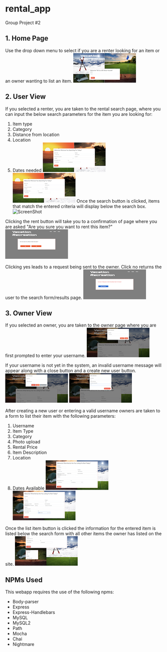# rental_app
Group Project #2

## 1. Home Page
Use the drop down menu to select if you are a renter looking for an item or an owner wanting to list an item.
![ScreenShot](public/assets/css/images/HomeScreen.png)

## 2. User View
If you selected a renter, you are taken to the rental search page, where you can input the below search parameters for the item you are looking for:
1. Item type
2.  Category
3.  Distance from location
4.  Location
5. Dates needed
![ScreenShot](public/assets/css/images/UserSearch.png)
![ScreenShot](public/assets/css/images/UserSearch_text.png)
Once the search button is clicked, items that match the entered criteria will display below the search box.
![ScreenShot](public/assets/css/images/UserResults.jpg)

Clicking the rent button will take you to a confirmation of page where you are asked "Are you sure you want to rent this item?"
![ScreenShot](public/assets/css/images/RentalConfirm.png)

Clicking yes leads to a request being sent to the owner. Click no returns the user to the search form/results page.
![ScreenShot](public/assets/css/images/Success.png)


## 3. Owner View
If you selected an owner, you are taken to the owner page where you are first prompted to enter your username.
![ScreenShot](public/assets/css/images/OwnerSignin.png)

If your username is not yet in the system, an invalid username message will appear along with a close button and a create new user button.
![ScreenShot](public/assets/css/images/InvalidOwner.png)
![ScreenShot](public/assets/css/images/CreateOwner.png)

After creating a new user or entering a valid username owners are taken to a form to list their item with the following parameters:
1. Username
2. Item Type
3.  Category
4. Photo upload
5. Rental Price
6. Item Description
7. Location
8. Dates Available
![ScreenShot](public/assets/css/images/OwnerList.png)
![ScreenShot](public/assets/css/images/OwnerList_text.png)

Once the list item button is clicked the information for the entered item is listed below the search form with all other items the owner has listed on the site.
![ScreenShot](public/assets/css/images/OwnerDisplay.png)

## NPMs Used
This webapp requires the use of the following npms:
* Body-parser
* Express
* Express-Handlebars
* MySQL
* MySQL2
* Path
* Mocha
* Chai
* Nightmare
